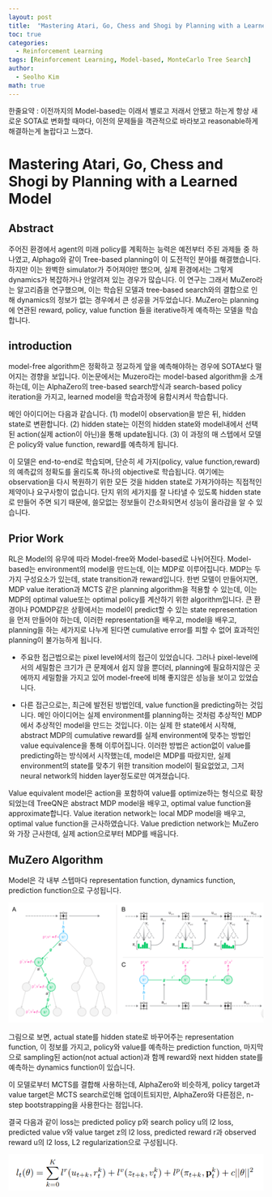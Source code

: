 ```yaml
---
layout: post
title:  "Mastering Atari, Go, Chess and Shogi by Planning with a Learned Model (MuZero)논문 리뷰 및 설명"
toc: true
categories: 
  - Reinforcement Learning 
tags: [Reinforcement Learning, Model-based, MonteCarlo Tree Search]
author:
  - Seolho Kim
math: true
---
```

한줄요약 : 이전까지의 Model-based는 이래서 별로고 저래서 안됐고 하는게 항상 새로운 SOTA로 변화할 때마다, 이전의 문제들을 객관적으로 바라보고 reasonable하게 해결하는게 놀랍다고 느꼈다.

# Mastering Atari, Go, Chess and Shogi by Planning with a Learned Model


## Abstract
주어진 환경에서 agent의 미래 policy를 계획하는 능력은 예전부터 주된 과제들 중 하나였고, Alphago와 같이 Tree-based planning이 이 도전적인 분야를 해결했습니다. 하지만 이는 완벽한 simulator가
주어져야만 했으며, 실제 환경에서는 그렇게 dynamics가 복잡하거나 안알려져 있는 경우가 많습니다. 이 연구는 그래서 MuZero라는 알고리즘을 연구했으며, 이는 학습된 모델과
tree-based search와의 결합으로 인해 dynamics의 정보가 없는 경우에서 큰 성공을 거두었습니다. MuZero는 planning에 연관된 reward, policy, value function 들을 iterative하게 예측하는
 모델을 학습합니다.
 
## introduction

model-free algorithm은 정확하고 정교하게 앞을 예측해야하는 경우에 SOTA보다 떨어지는 경향을 보입니다. 이논문에서는 Muzero라는 model-based algorithm을 소개하는데, 이는 AlphaZero의 
tree-based search방식과 search-based policy iteration을 가지고, learned model을 학습과정에 융합시켜서 학습합니다.

메인 아이디어는 다음과 같습니다. 
(1) model이 observation을 받은 뒤, hidden state로 변환합니다.
(2) hidden state는 이전의 hidden state와 model내에서 선택된 action(실제 action이 아닌)을 통해 update됩니다.
(3) 이 과정의 매 스텝에서 모델은 policy와 value function, reward를 예측하게 됩니다.

이 모델은 end-to-end로 학습되며, 단순히 세 가지(policy, value function,reward)의 예측값의 정확도를 올리도록 하나의 objective로 학습됩니다. 여기에는 observation을 다시 복원하기 위한
모든 것을 hidden state로 가져가야하는 직접적인 제약이나 요구사항이 없습니다. 단지 위의 세가지를 잘 나타낼 수 있도록 hidden state로 만들어 주면 되기 때문에, 쓸모없는 정보들이 간소화되면서
성능이 올라감을 알 수 있습니다.

## Prior Work
RL은 Model의 유무에 따라 Model-free와 Model-based로 나뉘어진다. Model-based는 environment의 model을 만드는데, 이는 MDP로 이루어집니다. MDP는 두가지 구성요소가 있는데, state transition과 reward입니다. 한번 모델이 만들어지면, MDP value iteration과 MCTS 같은 planning algorithm을 적용할 수 있는데, 이는 MDP의 optimal value또는 optimal policy를 계산하기 위한 algorithm입니다. 큰 환경이나 POMDP같은 상황에서는 model이 predict할 수 있는 state representation을 먼저 만들어야 하는데, 이러한 representation을 배우고, model을 배우고, planning을 하는 세가지로 나누게 된다면 cumulative error를 피할 수 없어 효과적인 planning이 불가능하게 됩니다.
* 주요한 접근법으로는 pixel level에서의 접근이 있었습니다. 그러나 pixel-level에서의 세밀함은 크기가 큰 문제에서 쉽지 않을 뿐더러, planning에 필요하지않은 곳에까지 세밀함을 가지고 있어 model-free에 비해 좋지않은 성능을 보이고 있었습니다.

* 다른 접근으로는, 최근에 발전된 방법인데, value function을 predicting하는 것입니다. 메인 아이디어는 실제 environment를 planning하는 것처럼 추상적인 MDP에서 추상적인 model을 만드는 것입니다. 이는 실제 한 state에서 시작해, abstract MDP의 cumulative reward를 실제 environment에 맞추는 방법인 value equivalence을 통해 이루어집니다.
이러한 방법은 action없이 value를 predicting하는 방식에서 시작했는데, model은 MDP를 따랐지만, 실제 environment의 state를 맞추기 위한 transition model이 필요없었고, 그저 neural network의 hidden layer정도로만 여겨졌습니다.

Value equivalent model은 action을 포함하여 value를 optimize하는 형식으로 확장되었는데 TreeQN은 abstract MDP model을 배우고, optimal value function을 approximate합니다. Value iteration network는 local MDP model을 배우고, optimal value function을 근사하였습니다. Value prediction network는 MuZero와 가장 근사한데, 실제 action으로부터 MDP를 배웁니다. 

## MuZero Algorithm
Model은 각 내부 스텝마다 representation function, dynamics function, prediction function으로 구성됩니다. 

![MuZero](/assets/img/muzero_1.PNG)

그림으로 보면, actual state를 hidden state로 바꾸어주는 representation function, 이 정보를 가지고, policy와 value를 예측하는 prediction function, 마지막으로 sampling된 action(not actual action)과 함께 reward와 next hidden state를 예측하는 dynamics function이 있습니다.

이 모델로부터 MCTS를 결합해 사용하는데, AlphaZero와 비슷하게, policy target과 value target은 MCTS search로인해 업데이트되지만, AlphaZero와 다른점은, n-step bootstrapping을 사용한다는 점입니다.

결국 다음과 같이 loss는 predicted policy p와 search policy u의 l2 loss, predicted value v와 value target z의 l2 loss, predicted reward r과 observed reward u의 l2 loss, L2 regularization으로 구성됩니다.

![MuZero](/assets/img/muzero_2.PNG)

